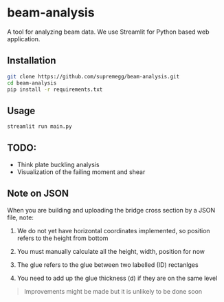 # beam-analysis

A tool for analyzing beam data. We use Streamlit for Python based web application.

## Installation

```sh
git clone https://github.com/supremegg/beam-analysis.git
cd beam-analysis
pip install -r requirements.txt
```

## Usage

```sh
streamlit run main.py
```

## TODO:

- Think plate buckling analysis
- Visualization of the failing moment and shear

## Note on JSON

When you are building and uploading the bridge cross section by a JSON file, note:

1. We do not yet have horizontal coordinates implemented, so position refers to the height from bottom

2. You must manually calculate all the height, width, position for now

3. The glue refers to the glue between two labelled (ID) rectanlges

4. You need to add up the glue thickness (d) if they are on the same level

> Improvements might be made but it is unlikely to be done soon
